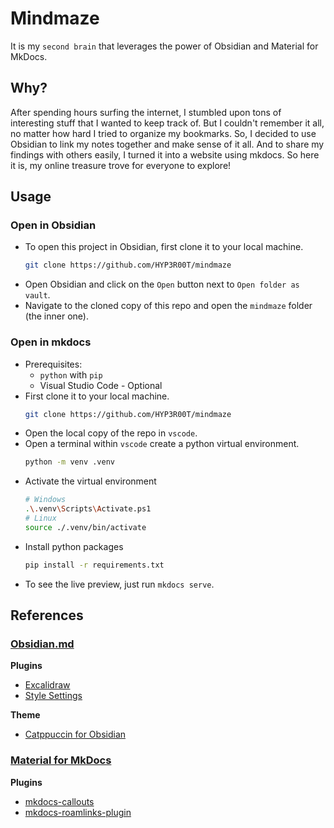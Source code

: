 # Mindmaze

It is my `second brain` that leverages the power of Obsidian and Material for MkDocs. 

## Why?

After spending hours surfing the internet, I stumbled upon tons of interesting stuff that I wanted to keep track of. But I couldn't remember it all, no matter how hard I tried to organize my bookmarks. So, I decided to use Obsidian to link my notes together and make sense of it all. And to share my findings with others easily, I turned it into a website using mkdocs. So here it is, my online treasure trove for everyone to explore! 

## Usage

### Open in Obsidian

* To open this project in Obsidian, first clone it to your local machine.
    ```sh
    git clone https://github.com/HYP3R00T/mindmaze
    ```
* Open Obsidian and click on the `Open` button next to `Open folder as vault`.
* Navigate to the cloned copy of this repo and open the `mindmaze` folder (the inner one).

### Open in mkdocs

* Prerequisites:
   * `python` with `pip`
   * Visual Studio Code - Optional
* First clone it to your local machine.
    ```sh
    git clone https://github.com/HYP3R00T/mindmaze
    ```
* Open the local copy of the repo in `vscode`.
* Open a terminal within `vscode` create a python virtual environment.
    ```sh
    python -m venv .venv
    ```
* Activate the virtual environment
    ```sh
    # Windows
    .\.venv\Scripts\Activate.ps1
    # Linux
    source ./.venv/bin/activate
    ```
* Install python packages
    ```sh
    pip install -r requirements.txt
    ```
* To see the live preview, just run `mkdocs serve`.

## References

### [Obsidian.md](https://obsidian.md/)

**Plugins**
* [Excalidraw](https://github.com/zsviczian/obsidian-excalidraw-plugin)
* [Style Settings](https://github.com/mgmeyers/obsidian-style-settings)

**Theme**
* [Catppuccin for Obsidian](https://github.com/catppuccin/obsidian)

### [Material for MkDocs](https://squidfunk.github.io/mkdocs-material/)

**Plugins**
* [mkdocs-callouts](https://pypi.org/project/mkdocs-callouts/)
* [mkdocs-roamlinks-plugin](https://pypi.org/project/mkdocs-roamlinks-plugin/)